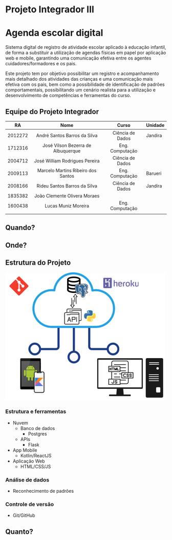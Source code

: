 # Projeto Integrador III


# Agenda escolar digital

Sistema digital de registro de atividade escolar aplicado à educação infantil, de forma a substituir a utilização de agendas físicas em papel por aplicação web e mobile, garantindo uma comunicação efetiva entre os agentes cuidadores/formadores e os pais.

Este projeto tem por objetivo possibilitar um registro e acompanhamento mais detalhado dos atividades das crianças e uma comunicação mais efetiva com os pais, bem como a possibilidade de identificação de padrões comportamentais, possibilitando um cenário realista para a utilização e desenvolvimento de competências e ferramentas do curso.

## Equipe do Projeto Integrador

| RA      | Nome                               | Curso            | Unidade |
|:-------:|:----------------------------------:|:----------------:|:--------|
| 2012272 | André Santos Barros da Silva       | Ciência de Dados | Jandira |
| 1712316 | José Vilson Bezerra de Albuquerque | Eng. Computação  |         |
| 2004712 | José William Rodrigues Pereira     | Ciência de Dados |         |
| 2009113 | Marcelo Martins Ribeiro dos Santos | Eng. Computação  | Barueri |
| 2008166 | Rideu Santos Barros da Silva       | Ciência de Dados | Jandira |
| 1835382 | João Clemente Olivera Moraes       |                  |         |
| 1600438 | Lucas Muniz Moreira                |  Eng. Computação |         |
||||

## Quando?

## Onde?

## Estrutura do Projeto

![Estrutura do Projeto](img/estrutura.png)

### Estrutura e ferramentas
* Nuvem
    * Banco de dados
        * Postgres
    * APIs
        * Flask
* App Mobile
    * Kotlin/ReactJS
* Aplicação Web
    * HTML/CSS/JS

### Análise de dados
* Reconhecimento de padrões

### Controle de versão
* Git/GitHub


## Quanto?
